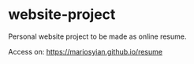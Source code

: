 # website-project
Personal website project to be made as online resume.

Access on: https://mariosyian.github.io/resume
